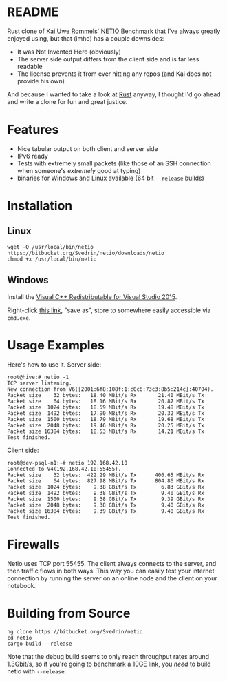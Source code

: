 # README #

Rust clone of [Kai Uwe Rommels' NETIO Benchmark](http://www.ars.de/ars/ars.nsf/docs/netio) that I've always greatly enjoyed using, but
that (imho) has a couple downsides:

*   It was Not Invented Here (obviously)
*   The server side output differs from the client side and is far less readable
*   The license prevents it from ever hitting any repos (and Kai does not provide his own)

And because I wanted to take a look at [Rust](rust-lang.org) anyway, I thought I'd go ahead and write a clone for fun and great justice.

# Features #

* Nice tabular output on both client and server side
* IPv6 ready
* Tests with extremely small packets (like those of an SSH connection when someone's *extremely* good at typing)
* binaries for Windows and Linux available (64 bit `--release` builds)

# Installation #

## Linux

```
wget -O /usr/local/bin/netio https://bitbucket.org/Svedrin/netio/downloads/netio
chmod +x /usr/local/bin/netio
```

## Windows

Install the [Visual C++ Redistributable for Visual Studio 2015](https://www.microsoft.com/de-de/download/details.aspx?id=48145).

Right-click [this link](https://bitbucket.org/Svedrin/netio/downloads/netio.exe), "save as", store to somewhere easily accessible via `cmd.exe`.



# Usage Examples #

Here's how to use it. Server side:

```
root@hive:# netio -1
TCP server listening.
New connection from V6([2001:6f8:108f:1:c0c6:73c3:8b5:214c]:40704).
Packet size    32 bytes:   18.40 MBit/s Rx       21.40 MBit/s Tx
Packet size    64 bytes:   18.16 MBit/s Rx       20.87 MBit/s Tx
Packet size  1024 bytes:   18.59 MBit/s Rx       19.48 MBit/s Tx
Packet size  1492 bytes:   17.90 MBit/s Rx       20.32 MBit/s Tx
Packet size  1500 bytes:   18.79 MBit/s Rx       19.68 MBit/s Tx
Packet size  2048 bytes:   19.46 MBit/s Rx       20.25 MBit/s Tx
Packet size 16384 bytes:   18.53 MBit/s Rx       14.21 MBit/s Tx
Test finished.
```

Client side:

```
root@dev-psql-n1:~# netio 192.168.42.10
Connected to V4(192.168.42.10:55455).
Packet size    32 bytes:  422.29 MBit/s Tx      406.65 MBit/s Rx
Packet size    64 bytes:  827.98 MBit/s Tx      804.86 MBit/s Rx
Packet size  1024 bytes:    9.38 GBit/s Tx        6.83 GBit/s Rx
Packet size  1492 bytes:    9.38 GBit/s Tx        9.40 GBit/s Rx
Packet size  1500 bytes:    9.38 GBit/s Tx        9.39 GBit/s Rx
Packet size  2048 bytes:    9.38 GBit/s Tx        9.40 GBit/s Rx
Packet size 16384 bytes:    9.39 GBit/s Tx        9.40 GBit/s Rx
Test finished.
```

# Firewalls #

Netio uses TCP port 55455. The client always connects to the server, and then traffic flows
in both ways. This way you can easily test your internet connection by running the server
on an online node and the client on your notebook.

# Building from Source #

```
hg clone https://bitbucket.org/Svedrin/netio
cd netio
cargo build --release
```

Note that the debug build seems to only reach throughput rates around 1.3Gbit/s, so if you're
going to benchmark a 10GE link, you *need* to build netio with `--release`.
